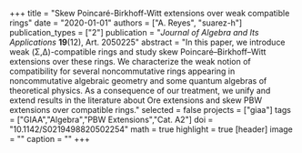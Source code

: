 +++
title = "Skew Poincaré-Birkhoff-Witt extensions over weak compatible rings"
date = "2020-01-01"
authors = ["A. Reyes", "suarez-h"]
publication_types = ["2"]
publication = "*Journal of Algebra and Its Applications* **19**(12), Art. 2050225"
abstract = "In this paper, we introduce weak (Σ,Δ)-compatible rings and study skew Poincaré–Birkhoff–Witt extensions over these rings. We characterize the weak notion of compatibility for several noncommutative rings appearing in noncommutative algebraic geometry and some quantum algebras of theoretical physics. As a consequence of our treatment, we unify and extend results in the literature about Ore extensions and skew PBW extensions over compatible rings."
selected = false
projects = ["giaa"]
tags = ["GIAA","Algebra","PBW Extensions","Cat. A2"]
doi = "10.1142/S0219498820502254"
math = true
highlight = true
[header]
image = ""
caption = ""
+++
